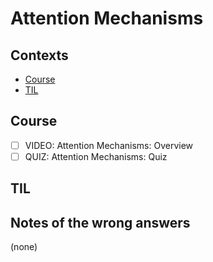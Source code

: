 # Attention Mechanisms

## Contexts

* [Course](#course)
* [TIL](#til)

## Course

* [ ] VIDEO: Attention Mechanisms: Overview
* [ ] QUIZ: Attention Mechanisms: Quiz

## TIL

## Notes of the wrong answers

(none)
